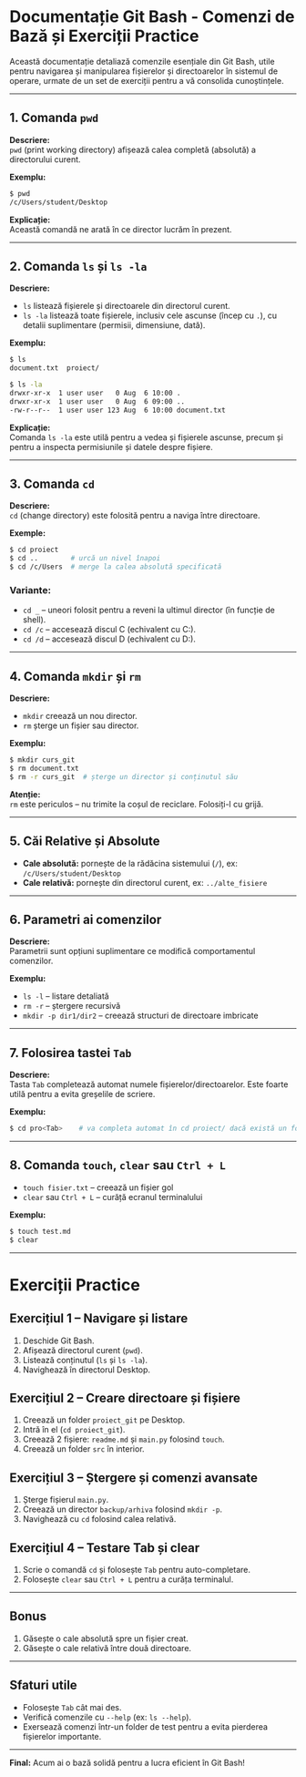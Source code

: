 
# Documentație Git Bash - Comenzi de Bază și Exerciții Practice

Această documentație detaliază comenzile esențiale din Git Bash, utile pentru navigarea și manipularea fișierelor și directoarelor în sistemul de operare, urmate de un set de exerciții pentru a vă consolida cunoștințele.

---

## 1. Comanda `pwd`

**Descriere:**  
`pwd` (print working directory) afișează calea completă (absolută) a directorului curent.

**Exemplu:**  
```bash
$ pwd
/c/Users/student/Desktop
```

**Explicație:**  
Această comandă ne arată în ce director lucrăm în prezent.

---

## 2. Comanda `ls` și `ls -la`

**Descriere:**  
- `ls` listează fișierele și directoarele din directorul curent.
- `ls -la` listează toate fișierele, inclusiv cele ascunse (încep cu `.`), cu detalii suplimentare (permisii, dimensiune, dată).

**Exemplu:**  
```bash
$ ls
document.txt  proiect/

$ ls -la
drwxr-xr-x  1 user user   0 Aug  6 10:00 .
drwxr-xr-x  1 user user   0 Aug  6 09:00 ..
-rw-r--r--  1 user user 123 Aug  6 10:00 document.txt
```

**Explicație:**  
Comanda `ls -la` este utilă pentru a vedea și fișierele ascunse, precum și pentru a inspecta permisiunile și datele despre fișiere.

---

## 3. Comanda `cd`

**Descriere:**  
`cd` (change directory) este folosită pentru a naviga între directoare.

**Exemple:**  
```bash
$ cd proiect
$ cd ..        # urcă un nivel înapoi
$ cd /c/Users  # merge la calea absolută specificată
```

### Variante:
- `cd _` – uneori folosit pentru a reveni la ultimul director (în funcție de shell).
- `cd /c` – accesează discul C (echivalent cu C:\).
- `cd /d` – accesează discul D (echivalent cu D:\).

---

## 4. Comanda `mkdir` și `rm`

**Descriere:**  
- `mkdir` creează un nou director.
- `rm` șterge un fișier sau director.

**Exemplu:**  
```bash
$ mkdir curs_git
$ rm document.txt
$ rm -r curs_git  # șterge un director și conținutul său
```

**Atenție:**  
`rm` este periculos – nu trimite la coșul de reciclare. Folosiți-l cu grijă.

---

## 5. Căi Relative și Absolute

- **Cale absolută:** pornește de la rădăcina sistemului (`/`), ex: `/c/Users/student/Desktop`
- **Cale relativă:** pornește din directorul curent, ex: `../alte_fisiere`

---

## 6. Parametri ai comenzilor

**Descriere:**  
Parametrii sunt opțiuni suplimentare ce modifică comportamentul comenzilor.

**Exemplu:**  
- `ls -l` – listare detaliată
- `rm -r` – ștergere recursivă
- `mkdir -p dir1/dir2` – creează structuri de directoare imbricate

---

## 7. Folosirea tastei `Tab`

**Descriere:**  
Tasta `Tab` completează automat numele fișierelor/directoarelor. Este foarte utilă pentru a evita greșelile de scriere.

**Exemplu:**  
```bash
$ cd pro<Tab>    # va completa automat în cd proiect/ dacă există un folder cu acel nume
```

---

## 8. Comanda `touch`, `clear` sau `Ctrl + L`

- `touch fisier.txt` – creează un fișier gol
- `clear` sau `Ctrl + L` – curăță ecranul terminalului

**Exemplu:**  
```bash
$ touch test.md
$ clear
```

---

# Exerciții Practice

## Exercițiul 1 – Navigare și listare

1. Deschide Git Bash.
2. Afișează directorul curent (`pwd`).
3. Listează conținutul (`ls` și `ls -la`).
4. Navighează în directorul Desktop.

## Exercițiul 2 – Creare directoare și fișiere

1. Creează un folder `proiect_git` pe Desktop.
2. Intră în el (`cd proiect_git`).
3. Creează 2 fișiere: `readme.md` și `main.py` folosind `touch`.
4. Creează un folder `src` în interior.

## Exercițiul 3 – Ștergere și comenzi avansate

1. Șterge fișierul `main.py`.
2. Creează un director `backup/arhiva` folosind `mkdir -p`.
3. Navighează cu `cd` folosind calea relativă.

## Exercițiul 4 – Testare Tab și clear

1. Scrie o comandă `cd` și folosește `Tab` pentru auto-completare.
2. Folosește `clear` sau `Ctrl + L` pentru a curăța terminalul.

---

## Bonus

1. Găsește o cale absolută spre un fișier creat.
2. Găsește o cale relativă între două directoare.

---

## Sfaturi utile

- Folosește `Tab` cât mai des.
- Verifică comenzile cu `--help` (ex: `ls --help`).
- Exersează comenzi într-un folder de test pentru a evita pierderea fișierelor importante.

---

**Final:** Acum ai o bază solidă pentru a lucra eficient în Git Bash!